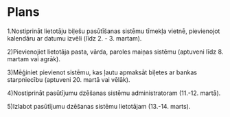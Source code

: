 # Plans

1.Nostiprināt lietotāju biļešu pasūtīšanas sistēmu tīmekļa vietnē, pievienojot kalendāru ar datumu izvēli (līdz 2. - 3. martam).

2)Pievienojiet lietotāja pasta, vārda, paroles maiņas sistēmu (aptuveni līdz 8. martam vai agrāk).

3)Mēģiniet pievienot sistēmu, kas ļautu apmaksāt biļetes ar bankas starpniecību (aptuveni 20. martā vai vēlāk).

4)Nostiprināt pasūtījumu dzēšanas sistēmu administratoram (11.-12. martā).

5)Izlabot pasūtījumu dzēšanas sistēmu lietotājam (13.-14. marts).
